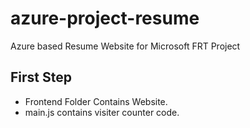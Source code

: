 # azure-project-resume
Azure based Resume Website for Microsoft FRT Project

## First Step
- Frontend Folder Contains Website.
- main.js contains visiter counter code.